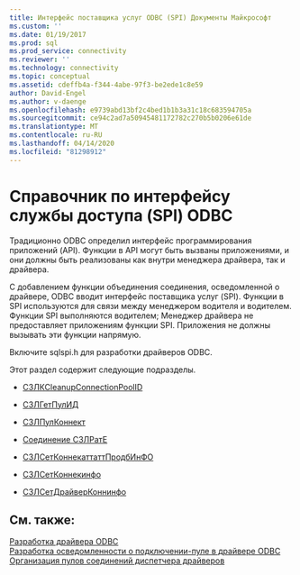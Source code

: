 ```yaml
---
title: Интерфейс поставщика услуг ODBC (SPI) Документы Майкрософт
ms.custom: ''
ms.date: 01/19/2017
ms.prod: sql
ms.prod_service: connectivity
ms.reviewer: ''
ms.technology: connectivity
ms.topic: conceptual
ms.assetid: cdeffb4a-f344-4abe-97f3-be2ede1c8e59
author: David-Engel
ms.author: v-daenge
ms.openlocfilehash: e9739abd13bf2c4bed1b1b3a31c18c683594705a
ms.sourcegitcommit: ce94c2ad7a50945481172782c270b5b0206e61de
ms.translationtype: MT
ms.contentlocale: ru-RU
ms.lasthandoff: 04/14/2020
ms.locfileid: "81298912"
---
```

# <a name="odbc-service-provider-interface-spi-reference"></a>Справочник по интерфейсу службы доступа (SPI) ODBC
Традиционно ODBC определил интерфейс программирования приложений (API). Функции в API могут быть вызваны приложениями, и они должны быть реализованы как внутри менеджера драйвера, так и драйвера.  
  
 С добавлением функции объединения соединения, осведомленной о драйвере, ODBC вводит интерфейс поставщика услуг (SPI). Функции в SPI используются для связи между менеджером водителя и водителем. Функции SPI выполняются водителем; Менеджер драйвера не предоставляет приложениям функции SPI. Приложения не должны вызывать эти функции напрямую.  
  
 Включите sqlspi.h для разработки драйверов ODBC.  
  
 Этот раздел содержит следующие подразделы.  
  
-   [СЗЛКCleanupConnectionPoolID](../../../odbc/reference/syntax/sqlcleanupconnectionpoolid-function.md)  
  
-   [СЗЛГетПулИД](../../../odbc/reference/syntax/sqlgetpoolid-function.md)  
  
-   [СЗЛПулКоннект](../../../odbc/reference/syntax/sqlpoolconnect-function.md)  
  
-   [Соединение СЗЛРатЕ](../../../odbc/reference/syntax/sqlrateconnection-function.md)  
  
-   [СЗЛСетКоннекаттаттПродбИнФО](../../../odbc/reference/syntax/sqlsetconnectattrfordbcinfo-function.md)  
  
-   [СЗЛСетКоннекинфо](../../../odbc/reference/syntax/sqlsetconnectinfo-function.md)  
  
-   [СЗЛСетДрайверКоннинфо](../../../odbc/reference/syntax/installation-and-configuration-wwi-oltp.md)  
  
## <a name="see-also"></a>См. также:  
 [Разработка драйвера ODBC](../../../odbc/reference/develop-driver/developing-an-odbc-driver.md)   
 [Разработка осведомленности о подключении-пуле в драйвере ODBC](../../../odbc/reference/develop-driver/developing-connection-pool-awareness-in-an-odbc-driver.md)   
 [Организация пулов соединений диспетчера драйверов](../../../odbc/reference/develop-app/driver-manager-connection-pooling.md)
